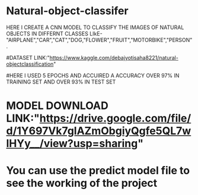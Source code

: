 # Natural-object-classifer
HERE I CREATE A CNN MODEL TO CLASSIFY THE IMAGES OF NATURAL OBJECTS IN DIFFERNT CLASSES LIkE-"AIRPLANE","CAR","CAT","DOG,"FLOWER","FRUIT","MOTORBIKE","PERSON".


#DATASET LINK:"https://www.kaggle.com/debajyotisaha8221/natural-objectclassification"


#HERE I USED 5 EPOCHS AND ACCUIRED A ACCURACY OVER 97% IN TRAINING SET AND OVER 93% IN TEST SET


# MODEL DOWNLOAD LINK:"https://drive.google.com/file/d/1Y697Vk7glAZmObgiyQgfe5QL7wlHYy__/view?usp=sharing"


# You can use the predict model file to see the working of the project

